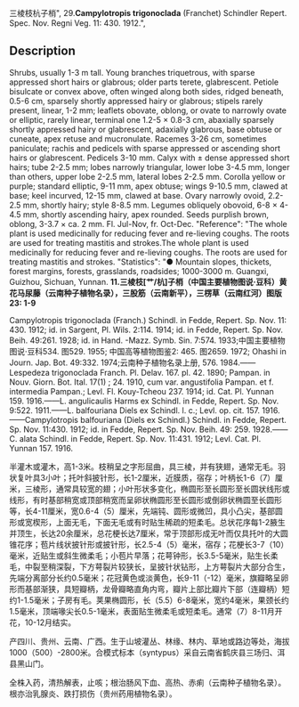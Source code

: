 三棱枝杭子梢",
29.**Campylotropis trigonoclada** (Franchet) Schindler Repert. Spec. Nov. Regni Veg. 11: 430. 1912.",

## Description
Shrubs, usually 1-3 m tall. Young branches triquetrous, with sparse appressed short hairs or glabrous; older parts terete, glabrescent. Petiole bisulcate or convex above, often winged along both sides, ridged beneath, 0.5-6 cm, sparsely shortly appressed hairy or glabrous; stipels rarely present, linear, 1-2 mm; leaflets obovate, oblong, or ovate to narrowly ovate or elliptic, rarely linear, terminal one 1.2-5 × 0.8-3 cm, abaxially sparsely shortly appressed hairy or glabrescent, adaxially glabrous, base obtuse or cuneate, apex retuse and mucronulate. Racemes 3-26 cm, sometimes paniculate; rachis and pedicels with sparse appressed or ascending short hairs or glabrescent. Pedicels 3-10 mm. Calyx with ± dense appressed short hairs; tube 2-2.5 mm; lobes narrowly triangular, lower lobe 3-4.5 mm, longer than others, upper lobe 2-2.5 mm, lateral lobes 2-2.5 mm. Corolla yellow or purple; standard elliptic, 9-11 mm, apex obtuse; wings 9-10.5 mm, clawed at base; keel incurved, 12-15 mm, clawed at base. Ovary narrowly ovoid, 2.2-2.5 mm, shortly hairy; style 8-8.5 mm. Legumes obliquely obovoid, 6-8 × 4-4.5 mm, shortly ascending hairy, apex rounded. Seeds purplish brown, oblong, 3-3.7 × ca. 2 mm. Fl. Jul-Nov, fr. Oct-Dec.
  "Reference": "The whole plant is used medicinally for reducing fever and re-lieving coughs. The roots are used for treating mastitis and strokes.The whole plant is used medicinally for reducing fever and re-lieving coughs. The roots are used for treating mastitis and strokes.
  "Statistics": "● Mountain slopes, thickets, forest margins, forests, grasslands, roadsides; 1000-3000 m. Guangxi, Guizhou, Sichuan, Yunnan.
**11.三棱枝[艹/杭]子梢（中国主要植物图说·豆科）黄花马尿藤（云南种子植物名录），三股筋（云南新平），三楞草（云南红河）图版23: 1-9**

Campylotropis trigonoclada (Franch.) Schindl. in Fedde, Repert. Sp. Nov. 11: 430. 1912; id. in Sargent, Pl. Wils. 2:114. 1914; id. in Fedde, Repert. Sp. Nov. Beih. 49:261. 1928; id. in Hand. -Mazz. Symb. Sin. 7:574. 1933;中国主要植物图说·豆科534. 图529. 1955; 中国高等植物图鉴2: 465. 图2659. 1972; Ohashi in Journ. Jap. Bot. 49:332. 1974;云南种子植物名录上册, 576. 1984.——Lespedeza trigonoclada Franch. Pl. Delav. 167. pl. 42. 1890; Pampan. in Nouv. Giorn. Bot. Ital. 17(1) ; 24. 1910, cum var. angustifolia Pampan. et f. intermedia Pampan.; Levl. Fl. Kouy-Tcheou 237. 1914; id. Cat. Pl. Yunnan 159. 1916.——L. angulicaulis Harms ex Schindl. in Fedde, Repert. Sp. Nov. 9:522. 1911.——L. balfouriana Diels ex Schindl. l. c.; Levl. op. cit. 157. 1916.——Campylotropis balfouriana (Diels ex Schindl.) Schindl. in Fedde, Repert. Sp. Nov. 11:430. 1912; id. in Fedde, Repert. Sp. Nov. Beih. 49: 259. 1928.——C. alata Schindl. in Fedde, Repert. Sp. Nov. 11:431. 1912; Levl. Cat. Pl. Yunnan 157. 1916.

半灌木或灌木，高1-3米。枝稍呈之字形屈曲，具三棱，并有狭翅，通常无毛。羽状复叶具3小叶；托叶斜披针形，长1-2厘米，近膜质，宿存；叶柄长1-6（7）厘米，三棱形，通常具较宽的翅；小叶形状多变化，椭圆形至长圆形至长圆状线形或线形，有时基部稍宽或顶部稍宽而呈卵状椭圆形至长圆形或倒卵状椭圆至长圆形等，长4-11厘米，宽0.6-4（5）厘米，先端钝、圆形或微凹，具小凸尖，基部圆形或宽楔形，上面无毛，下面无毛或有时贴生稀疏的短柔毛。总状花序每1-2腋生并顶生，长达20余厘米，总花梗长达7厘米，常于顶部形成无叶而仅具托叶的大圆锥花序；苞片线状披针形或披针形，长2.5-4（5）毫米，宿存；花梗长3-7（10）毫米，近贴生或斜生微柔毛；小苞片早落；花萼钟形，长3.5-5毫米，贴生长柔毛，中裂至稍深裂，下方萼裂片较狭长，呈披针状钻形，上方萼裂片大部分合生，先端分离部分长约0.5毫米；花冠黄色或淡黄色，长9-11（-12）毫米，旗瓣略呈卵形而基部渐狭，具短瓣柄，龙骨瓣略直角内弯，瓣片上部比瓣片下部（连瓣柄）短约1-1.5毫米；子房有毛。荚果椭圆形，长（5.5）6-8毫米，宽约4毫米，果颈长约1.5毫米，顶端喙尖长0.5-1毫米，表面贴生微柔毛或短柔毛。通常（7）8-11月开花，10-12月结实。

产四川、贵州、云南、广西。生于山坡灌丛、林缘、林内、草地或路边等处，海拔1000（500）-2800米。合模式标本（syntypus）采自云南省鹤庆县三场归、洱县黑山门。

全株入药，清热解表，止咳；根治肠风下血、高热、赤痢（云南种子植物名录）。根亦治乳腺炎、跌打损伤（贵州药用植物名录）。
